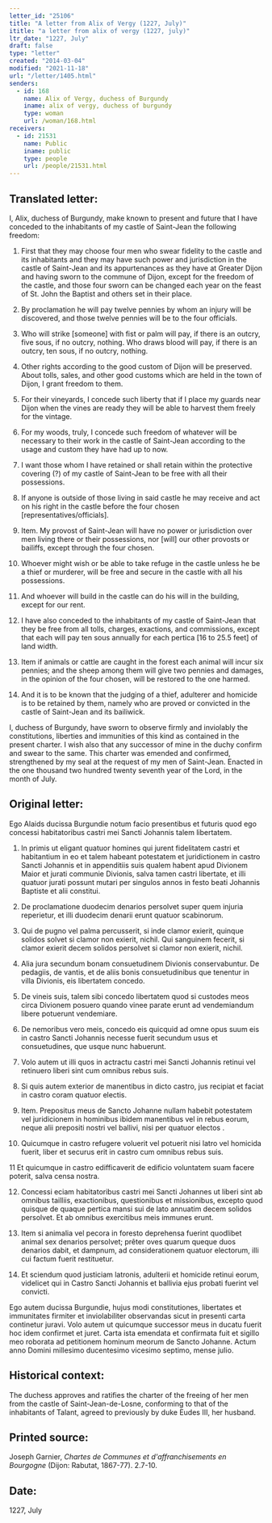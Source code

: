 ```yaml
---
letter_id: "25106"
title: "A letter from Alix of Vergy (1227, July)"
ititle: "a letter from alix of vergy (1227, july)"
ltr_date: "1227, July"
draft: false
type: "letter"
created: "2014-03-04"
modified: "2021-11-18"
url: "/letter/1405.html"
senders:
  - id: 168
    name: Alix of Vergy, duchess of Burgundy
    iname: alix of vergy, duchess of burgundy
    type: woman
    url: /woman/168.html
receivers:
  - id: 21531
    name: Public
    iname: public
    type: people
    url: /people/21531.html
---
```

<h2> Translated letter:</h2>I, Alix, duchess of Burgundy, make known to present and future that I have conceded to the inhabitants of my castle of Saint-Jean the following freedom:

1.  First that they may choose four men who swear fidelity to the castle and its inhabitants and they may have such power and jurisdiction in the castle of Saint-Jean and its appurtenances as they have at Greater Dijon and having sworn to the commune of Dijon, except for the freedom of the castle, and those four sworn can be changed each year on the feast of St. John the Baptist and others set in their place.

2.  By proclamation he will pay twelve pennies by whom an injury will be discovered, and those twelve pennies will be to the four officials.

3.  Who will strike [someone] with fist or palm will pay, if there is an outcry, five sous, if no outcry, nothing.  Who draws blood will pay, if there is an outcry, ten sous, if no outcry, nothing.

4.  Other rights according to the good custom of Dijon will be preserved.  About tolls, sales, and other good customs which are held in the town of Dijon, I grant freedom to them. 

5.  For their vineyards, I concede such liberty that if I place my guards near Dijon when the vines are ready they will be able to harvest them freely for the vintage.

6.  For my woods, truly, I concede such freedom of whatever will be necessary to their work in the castle of Saint-Jean according to the usage and custom they have had up to now.

7.  I want those whom I have retained or shall retain within the protective covering (?) of my castle of Saint-Jean to be free with all their possessions.

8.  If anyone is outside of those living in said castle he may receive and act on his right in the castle before the four chosen [representatives/officials].

9.  Item.  My provost of Saint-Jean will have no power or jurisdiction over men living there or their possessions, nor [will] our other provosts or bailiffs, except through the four chosen.

10. Whoever might wish or be able to take refuge in the castle unless he be a thief or murderer, will be free and secure in the castle with all his possessions. 

11. And whoever will build in the castle can do his will in the building, except for our rent.

12.  I have also conceded to the inhabitants of my castle of Saint-Jean that they be free from all tolls, charges, exactions, and commissions, except that each will pay ten sous annually for each pertica [16 to 25.5 feet] of land width.

13. Item if animals or cattle are caught in the forest each animal will incur six pennies;  and the sheep among them will give two pennies and damages, in the opinion of the four chosen, will be restored to the one harmed.

14.  And it is to be known that the judging of a thief, adulterer and homicide is to be retained by them,  namely who are proved or convicted in the castle of Saint-Jean and its bailiwick.

I, duchess of Burgundy, have sworn to observe firmly and inviolably the constitutions, liberties and immunities of  this kind as contained in the present charter.  I wish also that any successor of mine in the duchy confirm and swear to the same.  This charter was emended and confirmed, strengthened  by my seal at the request of my men of Saint-Jean.  Enacted in the one thousand two hundred twenty seventh year of the Lord, in the month of July.
<h2 class="mt-4"> Original letter:</h2>Ego Alaids ducissa Burgundie notum facio presentibus et futuris quod ego concessi habitatoribus castri mei Sancti Johannis talem libertatem.

1. ln primis ut eligant quatuor homines qui jurent fidelitatem castri et habitantium in eo et talem habeant potestatem et juridictionem in castro Sancti Johannis et in appenditiis suis qualem habent apud Divionem Maior et jurati communie Divionis, salva tamen castri libertate, et illi quatuor jurati possunt mutari per singulos annos in festo beati Johannis Baptiste et alii constitui. 

2. De proclamatione duodecim denarios persolvet super quem injuria reperietur, et illi duodecim denarii erunt quatuor scabinorum. 

3. Qui de pugno vel palma percusserit, si inde clamor exierit, quinque solidos solvet si clamor non exierit, nichil. Qui sanguinem fecerit, si clamor exierit decem solidos persolvet si clamor non exierit, nichil. 

4. Alia jura secundum bonam consuetudinem Divionis conservabuntur. De pedagiis, de vantis, et de aliis bonis consuetudinibus que tenentur in villa Divionis, eis libertatem concedo. 

5. De vineis suis, talem sibi concedo libertatem quod si custodes meos circa Divionem posuero quando vinee parate erunt ad vendemiandum libere potuerunt vendemiare. 

6. De nemoribus vero meis, concedo eis quicquid ad omne opus suum eis in castro Sancti Johannis necesse fuerit secundum usus et consuetudines, que usque nunc habuerunt. 

7. Volo autem ut illi quos in actractu castri mei Sancti Johannis retinui vel retinuero liberi sint cum omnibus rebus suis. 

8. Si quis autem exterior de manentibus in dicto castro, jus recipiat et faciat in castro coram quatuor electis. 

9. Item. Prepositus meus de Sancto Johanne nullam habebit potestatem vel juridicionem in hominibus ibidem manentibus vel in rebus eorum, neque alii prepositi nostri vel ballivi, nisi per quatuor electos .

10. Quicumque in castro refugere voluerit vel potuerit nisi latro vel homicida fuerit, liber et securus erit in castro cum omnibus rebus suis. 

11 Et quicumque in castro edifficaverit de edificio voluntatem suam facere poterit, salva censa nostra. 

 12. Concessi eciam habitatoribus castri mei Sancti Johannes ut liberi sint ab omnibus tailliis, exactionibus, questionibus et missionibus, excepto quod quisque de quaque pertica mansi sui de lato annuatim decem solidos persolvet. Et ab omnibus exercitibus meis immunes erunt. 

13. Item si animalia vel pecora in foresto deprehensa fuerint quodlibet animal sex denarios persolvet; prêter oves quarum queque duos denarios dabit, et dampnum, ad considerationem quatuor electorum, illi cui factum fuerit restituetur. 

14. Et sciendum quod justiciam latronis, adulterii et homicide retinui eorum, videlicet qui in Castro Sancti Johannis et ballivia ejus probati fuerint vel convicti. 

Ego autem ducissa Burgundie, hujus modi constitutiones, libertates et immunitates firmiter et inviolabiliter observandas sicut in presenti carta continetur juravi. Volo autem ut quicumque successor meus in ducatu fuerit hoc idem confirmet et juret. Carta ista emendata et confirmata fuit et sigillo meo roborata ad petitionem hominum meorum de Sancto Johanne. Actum anno Domini millesimo ducentesimo vicesimo septimo, mense juIio. 


<h2 class="mt-4"> Historical context:</h2>The duchess approves and ratifies the charter of the freeing of her men from the castle of Saint-Jean-de-Losne, conforming to that of the inhabitants of Talant, agreed to previously by duke Eudes III, her husband.




<h2 class="mt-4"> Printed source:</h2><p>Joseph Garnier, <em>Chartes de Communes et d'affranchisements en Bourgogne</em> (Dijon: Rabutat, 1867-77). 2.7-10.</p><h2 class="mt-4"> Date:</h2>1227, July